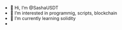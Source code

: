 - 👋 Hi, I’m @SashaUSDT
- 👀 I’m interested in programmig, scripts, blockchain
- 🌱 I’m currently learning solidity
- 


<!---
SashaUSDT/SashaUSDT is a ✨ special ✨ repository because its `README.md` (this file) appears on your GitHub profile.
You can click the Preview link to take a look at your changes.
--->
